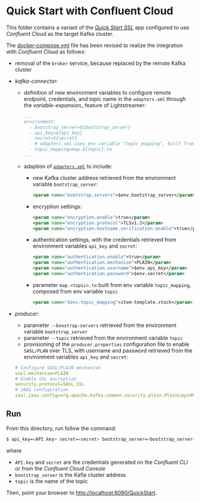 # Quick Start with Confluent Cloud

This folder contains a variant of the [_Quick Start SSL_](../quickstart-ssl/README.md#quick-start-ssl) app configured to use _Confluent Cloud_ as the target Kafka cluster.

The [docker-compose.yml](docker-compose.yml) file has been revised to realize the integration with _Confluent Cloud_ as follows:

- removal of the `broker` service, because replaced by the remote Kafka cluster
- _kafka-connector_:
  - definition of new environment variables to configure remote endpoint, credentials, and topic name in the `adapters.xml` through the _variable-expansion__ feature of Lightstreamer:
    ```yaml
    ...
    environment:
      - bootstrap_server=${bootstrap_server}
      - api_key=${api_key}
      - secret=${secret}
        # adapters.xml uses env variable "topic_mapping", built from env variable "topic"
      - topic_mapping=map.${topic}.to
    ...
    ```
  - adaption of [`adapters.xml`](./adapters.xml) to include:
    - new Kafka cluster address retrieved from the environment variable `bootstrap_server`:
      ```xml
      <param name="bootstrap.servers">$env.bootstrap_server</param>
      ```

    - encryption settings:
      ```xml
      <param name="encryption.enable">true</param>
      <param name="encryption.protocol">TLSv1.2</param>
      <param name="encryption.hostname.verification.enable">true</param>
      ```

    - authentication settings, with the credentials retrieved from environment variables `api_key` and `secret`:
      ```xml
      <param name="authentication.enable">true</param>
      <param name="authentication.mechanism">PLAIN</param>
      <param name="authentication.username">$env.api_key</param>
      <param name="authentication.password">$env.secret</param>
      ```
    - parameter `map.<topic>.to` built from env variable `topic_mapping`, composed from env variable `topic`
      ```xml
      <param name="$env.topic_mapping">item-template.stock</param>
      ```

- _producer_:
   - parameter `--boostrap-servers` retrieved from the environment variable `bootstrap_server`
   - parameter `--topic` retrieved from the environment variable `topic`
   - provisioning of the `producer.properties` configuration file to enable `SASL/PLAN` over TLS, with username and password retrieved from the environment variables `api_key` and `secret`:
    
   ```yaml
   # Configure SASL/PLAIN mechanism
   sasl.mechanism=PLAIN
   # Enable SSL encryption
   security.protocol=SASL_SSL
   # JAAS configuration
   sasl.jaas.config=org.apache.kafka.common.security.plain.PlainLoginModule required username="${api_key}" password="${secret}";
   ```  

## Run

From this directory, run follow the command:

```sh
$ api_key=<API.key> secret=<secret> bootstrap_server=<bootstrap_server> topic=<topic> ./start.sh 
```

where 
- `API.key` and `secret` are the credentials generated on the _Confluent CLI_ or from the _Confluent Cloud Console_
- `bootstrap_server` is the Kafla cluster address
- `topic` is the name of the topic

Then, point your browser to [http://localhost:8080/QuickStart](http://localhost:8080/QuickStart).

